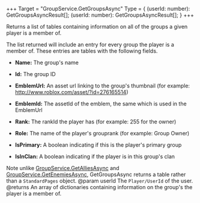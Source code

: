 +++
Target = "GroupService.GetGroupsAsync"
Type = { (userId: number): GetGroupsAsyncResult[]; (userId: number): GetGroupsAsyncResult[]; }
+++

Returns a list of tables containing information on all of the groups a given player is a member of.The list returned will include an entry for every group the player is a member of. These entries are tables with the following fields. - **Name:** The group's name - **Id:** The group ID - **EmblemUrl:** An asset url linking to the group's thumbnail (for example: http://www.roblox.com/asset/?id=276165514) - **EmblemId:** The assetId of the emblem, the same which is used in the EmblemUrl - **Rank:** The rankId the player has (for example: 255 for the owner) - **Role:** The name of the player's grouprank (for example: Group Owner) - **IsPrimary:** A boolean indicating if this is the player's primary group - **IsInClan:** A boolean indicating if the player is in this group's clanNote unlike [GroupService.GetAlliesAsync](https://developer.roblox.com/api-reference/function/GroupService/GetAlliesAsync) and [GroupService.GetEnemiesAsync](https://developer.roblox.com/api-reference/function/GroupService/GetEnemiesAsync), GetGroupsAsync returns a table rather than a `StandardPages` object.@param userId The `Player/UserId` of the user.@returns An array of dictionaries containing information on the group's the player is a member of.